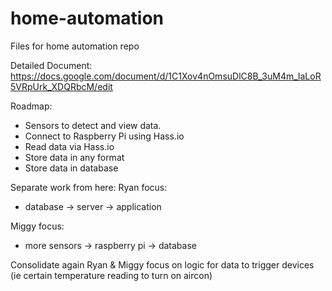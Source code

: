# home-automation
Files for home automation repo

Detailed Document: https://docs.google.com/document/d/1C1Xov4nOmsuDlC8B_3uM4m_laLoR5VRpUrk_XDQRbcM/edit

Roadmap:
* Sensors to detect and view data.
* Connect to Raspberry Pi using Hass.io
* Read data via Hass.io
* Store data in any format
* Store data in database

Separate work from here:
Ryan focus:
- database -> server -> application

Miggy focus:
- more sensors -> raspberry pi -> database

Consolidate again
Ryan & Miggy focus on logic for data to trigger devices (ie certain temperature reading to turn on aircon)
